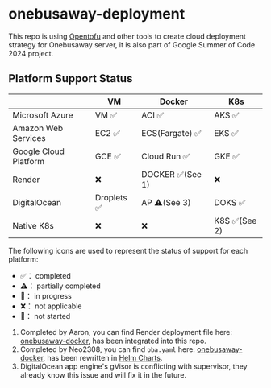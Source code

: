 # onebusaway-deployment
This repo is using [Opentofu](https://opentofu.org/) and other tools to create cloud deployment strategy for Onebusaway server, it is also part of Google Summer of Code 2024 project.

## Platform Support Status

|                       | VM         | Docker          | K8s          |
|-----------------------|------------|-----------------|--------------|
| Microsoft Azure       | VM ✅       | ACI ✅           | AKS ✅        |
| Amazon Web Services   | EC2 ✅      | ECS(Fargate) ✅  | EKS ✅        |
| Google Cloud Platform | GCE ✅      | Cloud Run ✅     | GKE ✅        |
| Render                | ❌          | DOCKER ✅(See 1) | ❌            |
| DigitalOcean          | Droplets ✅ | AP ⚠️(See 3)    | DOKS ✅       |
| Native K8s            | ❌          | ❌               | K8S ✅(See 2) |

The following icons are used to represent the status of support for each platform:
- ✅： completed
- ⚠️： partially completed
- 🚧： in progress
- ❌： not applicable
- 🔲： not started

1. Completed by Aaron, you can find Render deployment file here:  [onebusaway-docker](https://github.com/OneBusAway/onebusaway-docker), has been integrated into this repo.
2. Completed by Neo2308, you can find `oba.yaml` here: [onebusaway-docker](https://github.com/OneBusAway/onebusaway-docker), has been rewritten in [Helm Charts](https://helm.sh/docs/topics/charts/).
3. DigitalOcean app engine's gVisor is conflicting with supervisor, they already know this issue and will fix it in the future.